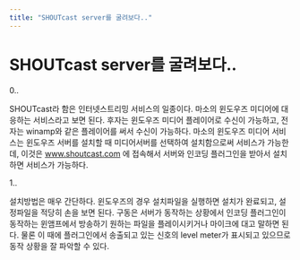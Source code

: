 ```yaml
---
title: "SHOUTcast server를 굴려보다.."
---
```

# SHOUTcast server를 굴려보다..

0..

SHOUTcast라 함은 인터넷스트리밍 서비스의 일종이다. 마소의 윈도우즈 미디어에 대응하는 서비스라고 보면 된다. 후자는 윈도우즈 미디어 플레이어로 수신이 가능하고, 전자는 winamp와 같은 플레이어를 써서 수신이 가능하다. 마소의 윈도우즈 미디어 서비스는 윈도우즈 서버를 설치할 때 미디어서버를 선택하여 설치함으로써 서비스가 가능한데, 이것은 www.shoutcast.com 에 접속해서 서버와 인코딩 플러그인을 받아서 설치하면 서비스가 가능하다.

1..

설치방법은 매우 간단하다. 윈도우즈의 경우 설치파일을 실행하면 설치가 완료되고, 설정파일을 적당히 손을 보면 된다. 구동은 서버가 동작하는 상황에서 인코딩 플러그인이 동작하는 윈앰프에서 방송하기 원하는 파일을 플레이시키거나 마이크에 대고 말하면 된다. 물론 이 때에 플러그인에서 송출되고 있는 신호의 level meter가 표시되고 있으므로 동작 상황을 잘 파악할 수 있다.


